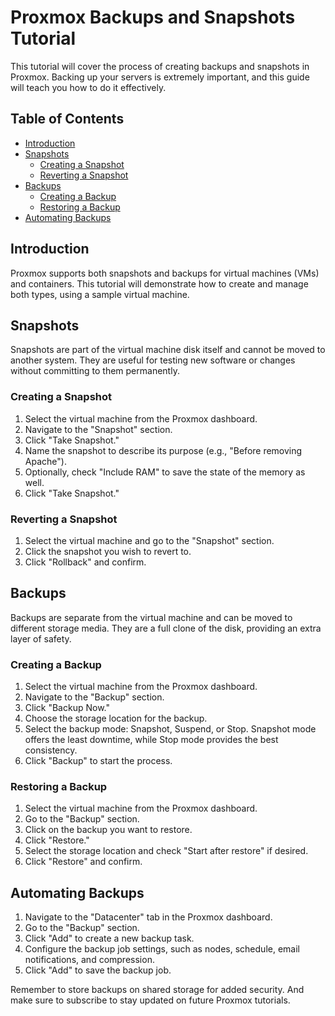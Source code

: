 # Proxmox Backups and Snapshots Tutorial

This tutorial will cover the process of creating backups and snapshots in Proxmox. Backing up your servers is extremely important, and this guide will teach you how to do it effectively.

## Table of Contents

- [Introduction](#introduction)
- [Snapshots](#snapshots)
  - [Creating a Snapshot](#creating-a-snapshot)
  - [Reverting a Snapshot](#reverting-a-snapshot)
- [Backups](#backups)
  - [Creating a Backup](#creating-a-backup)
  - [Restoring a Backup](#restoring-a-backup)
- [Automating Backups](#automating-backups)

## Introduction

Proxmox supports both snapshots and backups for virtual machines (VMs) and containers. This tutorial will demonstrate how to create and manage both types, using a sample virtual machine.

## Snapshots

Snapshots are part of the virtual machine disk itself and cannot be moved to another system. They are useful for testing new software or changes without committing to them permanently.

### Creating a Snapshot

1. Select the virtual machine from the Proxmox dashboard.
2. Navigate to the "Snapshot" section.
3. Click "Take Snapshot."
4. Name the snapshot to describe its purpose (e.g., "Before removing Apache").
5. Optionally, check "Include RAM" to save the state of the memory as well.
6. Click "Take Snapshot."

### Reverting a Snapshot

1. Select the virtual machine and go to the "Snapshot" section.
2. Click the snapshot you wish to revert to.
3. Click "Rollback" and confirm.

## Backups

Backups are separate from the virtual machine and can be moved to different storage media. They are a full clone of the disk, providing an extra layer of safety.

### Creating a Backup

1. Select the virtual machine from the Proxmox dashboard.
2. Navigate to the "Backup" section.
3. Click "Backup Now."
4. Choose the storage location for the backup.
5. Select the backup mode: Snapshot, Suspend, or Stop. Snapshot mode offers the least downtime, while Stop mode provides the best consistency.
6. Click "Backup" to start the process.

### Restoring a Backup

1. Select the virtual machine from the Proxmox dashboard.
2. Go to the "Backup" section.
3. Click on the backup you want to restore.
4. Click "Restore."
5. Select the storage location and check "Start after restore" if desired.
6. Click "Restore" and confirm.

## Automating Backups

1. Navigate to the "Datacenter" tab in the Proxmox dashboard.
2. Go to the "Backup" section.
3. Click "Add" to create a new backup task.
4. Configure the backup job settings, such as nodes, schedule, email notifications, and compression.
5. Click "Add" to save the backup job.

Remember to store backups on shared storage for added security. And make sure to subscribe to stay updated on future Proxmox tutorials.
